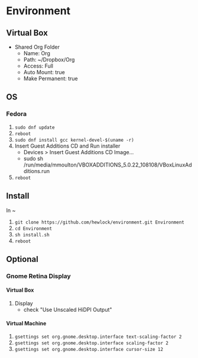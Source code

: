 # Environment

## Virtual Box

- Shared Org Folder
   - Name: Org
   - Path: ~/Dropbox/Org
   - Access: Full
   - Auto Mount: true
   - Make Permanent: true

## OS

### Fedora

1. `sudo dnf update`
2. `reboot`
3. `sudo dnf install gcc kernel-devel-$(uname -r)`
4. Insert Guest Additions CD and Run installer
	- Devices > Insert Guest Additions CD Image...
	- sudo sh /run/media/mmoulton/VBOXADDITIONS_5.0.22_108108/VBoxLinuxAdditions.run
5. `reboot`

## Install

In ~

1. `git clone https://github.com/hewlock/environment.git Environment`
2. `cd Environment`
3. `sh install.sh`
4. `reboot`

## Optional

### Gnome Retina Display

#### Virtual Box

1. Display
   - check "Use Unscaled HiDPI Output"

#### Virtual Machine

1. `gsettings set org.gnome.desktop.interface text-scaling-factor 2`
2. `gsettings set org.gnome.desktop.interface scaling-factor 2`
3. `gsettings set org.gnome.desktop.interface cursor-size 12`
